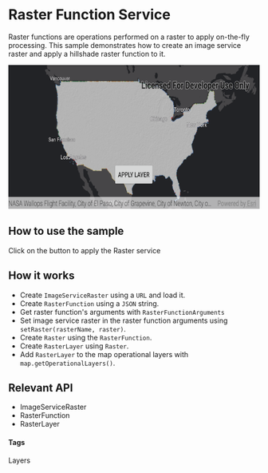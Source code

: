 # Raster Function Service
Raster functions are operations performed on a raster to apply on-the-fly processing. This sample demonstrates how to create an image service raster and apply a hillshade raster function to it.

![Raster Function Service App](raster-function-service.png)

## How to use the sample
Click on the button to apply the Raster service

## How it works
* Create `ImageServiceRaster` using a `URL` and load it.
* Create `RasterFunction` using a `JSON` string.
* Get raster function's arguments with `RasterFunctionArguments`
* Set image service raster in the raster function arguments using `setRaster(rasterName, raster)`.
* Create `Raster` using the `RasterFunction`.
* Create `RasterLayer` using `Raster`.
* Add `RasterLayer`  to the map operational layers with `map.getOperationalLayers()`.

## Relevant API
* ImageServiceRaster
* RasterFunction
* RasterLayer

#### Tags
Layers
